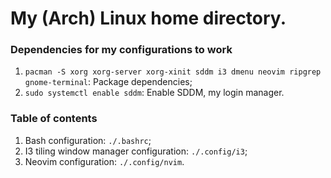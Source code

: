 # My (Arch) Linux home directory.

### Dependencies for my configurations to work
1. `pacman -S xorg xorg-server xorg-xinit sddm i3 dmenu neovim ripgrep gnome-terminal`: Package dependencies;
2. `sudo systemctl enable sddm`: Enable SDDM, my login manager.

### Table of contents
1. Bash configuration: `./.bashrc`;
2. I3 tiling window manager configuration: `./.config/i3`;
3. Neovim configuration: `./.config/nvim`.
